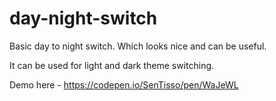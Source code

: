 # day-night-switch
Basic day to night switch. Which looks nice and can be useful.

It can be used for light and dark theme switching.

Demo here - https://codepen.io/SenTisso/pen/WaJeWL
